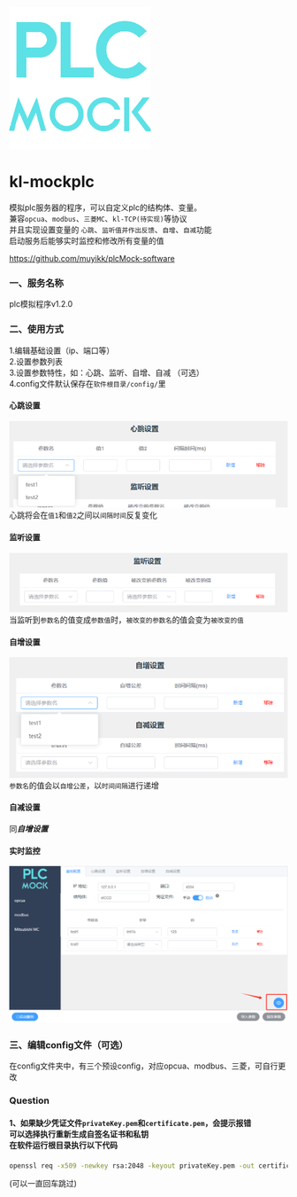 ![image](https://github.com/muyikk/plcMock-software/blob/main/public/icon.png)
# kl-mockplc
模拟plc服务器的程序，可以自定义plc的结构体、变量。<br>兼容`opcua`、`modbus`、`三菱MC`、`kl-TCP(待实现)`等协议<br>并且实现设置变量的 `心跳`、`监听值并作出反馈`、`自增`、`自减`功能<br>启动服务后能够实时监控和修改所有变量的值

https://github.com/muyikk/plcMock-software
### 一、服务名称
plc模拟程序v1.2.0
	
### 二、使用方式
1.编辑基础设置（ip、端口等）<br>
2.设置参数列表<br>
3.设置参数特性，如：心跳、监听、自增、自减 （可选）<br>
4.config文件默认保存在`软件根目录/config/`里
#### 心跳设置
![image](https://github.com/muyikk/plcMock-software/blob/main/IMAGE/pic1.png)
<br>心跳将会在`值1`和`值2`之间以`间隔时间`反复变化
#### 监听设置
![image](https://github.com/muyikk/plcMock-software/blob/main/IMAGE/pic2.png)
<br>当监听到`参数名`的值变成`参数值`时，`被改变的参数名`的值会变为`被改变的值`
#### 自增设置
![image](https://github.com/muyikk/plcMock-software/blob/main/IMAGE/pic3.png)
<br>`参数名`的值会以`自增公差`，以`时间间隔`进行递增
#### 自减设置
同***自增设置***
#### 实时监控
![image](https://github.com/muyikk/plcMock-software/blob/main/IMAGE/pic4.png)
### 三、编辑config文件（可选）
在config文件夹中，有三个预设config，对应opcua、modbus、三菱，可自行更改

### Question
#### 1、如果缺少凭证文件`privateKey.pem`和`certificate.pem`，会提示报错<br>可以选择执行重新生成自签名证书和私钥<br>在软件运行根目录执行以下代码
```bash
openssl req -x509 -newkey rsa:2048 -keyout privateKey.pem -out certificate.pem -days 365 -nodes
```
(可以一直回车跳过)
